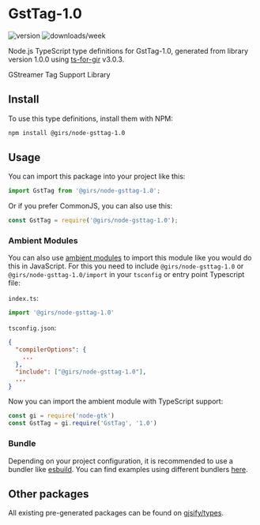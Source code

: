
# GstTag-1.0

![version](https://img.shields.io/npm/v/@girs/node-gsttag-1.0)
![downloads/week](https://img.shields.io/npm/dw/@girs/node-gsttag-1.0)


Node.js TypeScript type definitions for GstTag-1.0, generated from library version 1.0.0 using [ts-for-gir](https://github.com/gjsify/ts-for-gir) v3.0.3.

GStreamer Tag Support Library

## Install

To use this type definitions, install them with NPM:
```bash
npm install @girs/node-gsttag-1.0
```

## Usage

You can import this package into your project like this:
```ts
import GstTag from '@girs/node-gsttag-1.0';
```

Or if you prefer CommonJS, you can also use this:
```ts
const GstTag = require('@girs/node-gsttag-1.0');
```

### Ambient Modules

You can also use [ambient modules](https://github.com/gjsify/ts-for-gir/tree/main/packages/cli#ambient-modules) to import this module like you would do this in JavaScript.
For this you need to include `@girs/node-gsttag-1.0` or `@girs/node-gsttag-1.0/import` in your `tsconfig` or entry point Typescript file:

`index.ts`:
```ts
import '@girs/node-gsttag-1.0'
```

`tsconfig.json`:
```json
{
  "compilerOptions": {
    ...
  },
  "include": ["@girs/node-gsttag-1.0"],
  ...
}
```

Now you can import the ambient module with TypeScript support: 

```ts
const gi = require('node-gtk')
const GstTag = gi.require('GstTag', '1.0')
```


### Bundle

Depending on your project configuration, it is recommended to use a bundler like [esbuild](https://esbuild.github.io/). You can find examples using different bundlers [here](https://github.com/gjsify/ts-for-gir/tree/main/examples).

## Other packages

All existing pre-generated packages can be found on [gjsify/types](https://github.com/gjsify/types).

